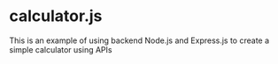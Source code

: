 # calculator.js
This is an example of using backend Node.js and Express.js to create a simple calculator using APIs

